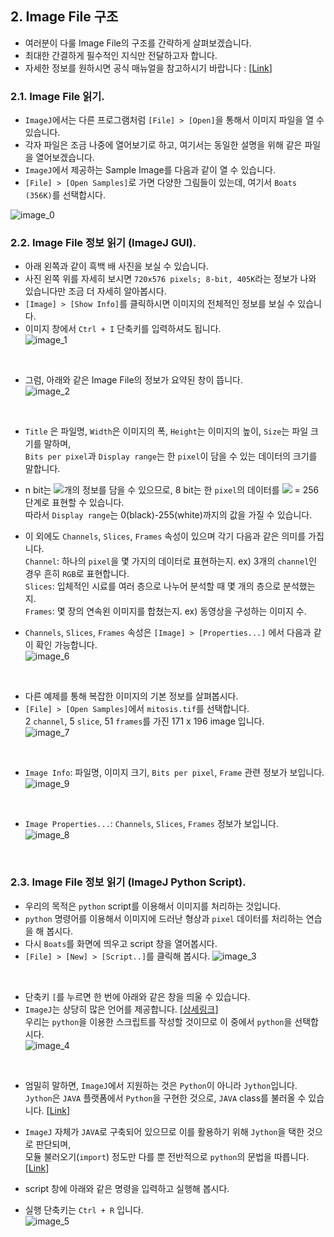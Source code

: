 ## 2. Image File 구조  
* 여러분이 다룰 Image File의 구조를 간략하게 살펴보겠습니다.  
* 최대한 간결하게 필수적인 지식만 전달하고자 합니다.  
* 자세한 정보를 원하시면 공식 매뉴얼을 참고하시기 바랍니다 : [[Link](https://imagej.nih.gov/ij/docs/guide/146-7.html#toc-Section-7)]

### 2.1. Image File 읽기.  
* `ImageJ`에서는 다른 프로그램처럼 `[File] > [Open]`을 통해서 이미지 파일을 열 수 있습니다.  
* 각자 파일은 조금 나중에 열어보기로 하고, 여기서는 동일한 설명을 위해 같은 파일을 열어보겠습니다.  
* `ImageJ`에서 제공하는 Sample Image를 다음과 같이 열 수 있습니다.  
* `[File] > [Open Samples]`로 가면 다양한 그림들이 있는데, 여기서 `Boats (356K)`를 선택합시다.  

![image_0](/imagej_script_python/images/2_image_0.PNG)
<br>  

### 2.2. Image File 정보 읽기 (ImageJ GUI).  
* 아래 왼쪽과 같이 흑백 배 사진을 보실 수 있습니다.  
* 사진 왼쪽 위를 자세히 보시면 `720x576 pixels; 8-bit, 405K`라는 정보가 나와 있습니다만 조금 더 자세히 알아봅시다.  
* `[Image] > [Show Info]`를 클릭하시면 이미지의 전체적인 정보를 보실 수 있습니다.  
* 이미지 창에서 `Ctrl + I` 단축키를 입력하셔도 됩니다.  
![image_1](/imagej_script_python/images/2_image_1.PNG)
<br>  

* 그럼, 아래와 같은 Image File의 정보가 요약된 창이 뜹니다.  
![image_2](/imagej_script_python/images/2_image_2.PNG)
<br>  

* `Title` 은 파일명, `Width`은 이미지의 폭, `Height`는 이미지의 높이, `Size`는 파일 크기를 말하며,  
  `Bits per pixel`과 `Display range`는 한 `pixel`이 담을 수 있는 데이터의 크기를 말합니다.  
* n bit는 <img src="https://latex.codecogs.com/gif.latex?2^n" />개의 정보를 담을 수 있으므로, 8 bit는 한 `pixel`의 데이터를 <img src="https://latex.codecogs.com/gif.latex?2^8" /> = 256 단계로 표현할 수 있습니다.  
  따라서 `Display range`는 0(black)-255(white)까지의 값을 가질 수 있습니다.  

* 이 외에도 `Channels`, `Slices`, `Frames` 속성이 있으며 각기 다음과 같은 의미를 가집니다.  
  `Channel`: 하나의 `pixel`을 몇 가지의 데이터로 표현하는지. ex) 3개의 `channel`인 경우 흔히 `RGB`로 표현합니다.  
  `Slices`: 입체적인 시료를 여러 층으로 나누어 분석할 때 몇 개의 층으로 분석했는지.  
  `Frames`: 몇 장의 연속왼 이미지를 합쳤는지. ex) 동영상을 구성하는 이미지 수.
* `Channels`, `Slices`, `Frames` 속성은 `[Image] > [Properties...]` 에서 다음과 같이 확인 가능합니다.  
![image_6](/imagej_script_python/images/2_image_6.PNG)
<br>  

* 다른 예제를 통해 복잡한 이미지의 기본 정보를 살펴봅시다.  
* `[File] > [Open Samples]`에서 `mitosis.tif`를 선택합니다.  
  2 `channel`, 5 `slice`, 51 `frames`를 가진 171 x 196 image 입니다.  
![image_7](/imagej_script_python/images/2_image_7.PNG)
<br>  

* `Image Info`: 파일명, 이미지 크기, `Bits per pixel`, `Frame` 관련 정보가 보입니다.  
![image_9](/imagej_script_python/images/2_image_9.PNG)
<br>  

* `Image Properties...`: `Channels`, `Slices`, `Frames` 정보가 보입니다.   
![image_8](/imagej_script_python/images/2_image_8.PNG)
<br>  

### 2.3. Image File 정보 읽기 (ImageJ Python Script).  
* 우리의 목적은 `python` script를 이용해서 이미지를 처리하는 것입니다.  
* `python` 명령어를 이용해서 이미지에 드러난 형상과 `pixel` 데이터를 처리하는 연습을 해 봅시다.  
* 다시 `Boats`를 화면에 띄우고 script 창을 열어봅시다.  
* `[File] > [New] > [Script..]`를 클릭해 봅시다.
![image_3](/imagej_script_python/images/2_image_3.PNG)
<br>  

* 단축키 `[`를 누르면 한 번에 아래와 같은 창을 띄울 수 있습니다.  
* `ImageJ`는 상당히 많은 언어를 제공합니다. [[상세링크](https://imagej.net/Scripting)]  
  우리는 `python`을 이용한 스크립트를 작성할 것이므로 이 중에서 `python`을 선택합시다.  
![image_4](/imagej_script_python/images/2_image_4.PNG)
<br>  


* 엄밀히 말하면, `ImageJ`에서 지원하는 것은 `Python`이 아니라 `Jython`입니다.   
  `Jython`은 `JAVA` 플랫폼에서 `Python`을 구현한 것으로, `JAVA` class를 불러올 수 있습니다. [[Link](https://jythonbook-ko.readthedocs.io/en/latest/LangSyntax.html)]  
* `ImageJ` 자체가 `JAVA`로 구축되어 있으므로 이를 활용하기 위해 `Jython`을 택한 것으로 판단되며,  
  모듈 불러오기(`import`) 정도만 다를 뿐 전반적으로 `python`의 문법을 따릅니다. [[Link](https://imagej.net/Jython_Scripting)]  
  
* script 창에 아래와 같은 명령을 입력하고 실행해 봅시다.  
* 실행 단축키는 `Ctrl + R` 입니다.  
![image_5](/imagej_script_python/images/2_image_5.PNG)  


<br>  



